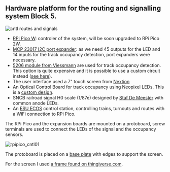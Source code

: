 ## Hardware platform for the routing and signalling system Block 5.

![cntl routes and signals](https://github.com/user-attachments/assets/492c89c6-709f-4b39-97e1-2aec154e9350)

- [RPi Pico W](https://www.raspberrypi.com/products/raspberry-pi-pico/): controler of the system, will be soon upgraded to RPi Pico 2W.
- [MCP 23017 I2C port expander](https://www.adafruit.com/product/5346): as we need 45 outputs for the LED and 14 inputs for the track occupancy detection, port expanders were necessary.
- [5206 module from Viessmann](https://viessmann-modell.com/en/electronic/electronics-digital/104track-occupancy-detector-8-sections/5206) are used for track occupancy detection. This option is quite expensive and it is possible to use a custom circuit instead ([see here](https://forum.mrhmag.com/post/build-a-simple-block-occupancy-detector-12207949)).
- The user interface used a 7" touch screen from [Nextion](https://nextion.tech/datasheets/nx8048p070-011c/)
- An Optical Control Board for track occupancy using Neopixel LEDs. This is a [custom design](ocb).
- SNCB railroad signal H0 scale (1/87e) designed by [Staf De Meester](https://belgie-belgique-belgien.be/seinen-signaux-signale/) with common anode LEDs.
- An [ESU ECOS](https://www.esu.eu/en/products/digital-control/ecos-50210-dcc-system/what-ecos-can-do/) control station, controlling trains, turnouts and routes with a WiFi connection to RPi Pico.

The RPi Pico and the expansion boards are mounted on a protoboard, screw terminals are used to connect the LEDs of the signal and the occupancy sensors.

![rpipico_cntl01](https://github.com/user-attachments/assets/9d35b424-d57f-4189-8c8f-0728a2cdc0b1)

The protoboard is placed on a [base plate](block5.stl) with edges to support the screen.

For the screen I used [a frame found on thingiverse.com](https://www.thingiverse.com/thing:2830604).
